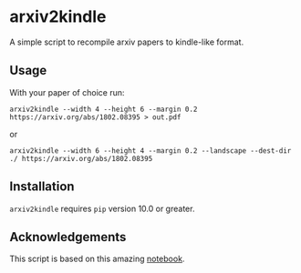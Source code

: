 # arxiv2kindle

A simple script to recompile arxiv papers to kindle-like format.

## Usage

With your paper of choice run:
```
arxiv2kindle --width 4 --height 6 --margin 0.2 https://arxiv.org/abs/1802.08395 > out.pdf
```
or 
```
arxiv2kindle --width 6 --height 4 --margin 0.2 --landscape --dest-dir ./ https://arxiv.org/abs/1802.08395
```

## Installation

`arxiv2kindle` requires `pip` version 10.0 or greater. 

## Acknowledgements

This script is based on this amazing [notebook](https://gist.github.com/bshillingford/6259986edca707ca58dd).